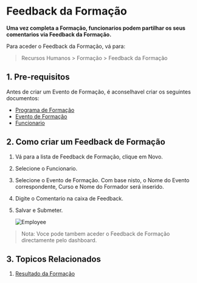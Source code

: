 # Feedback da Formação

**Uma vez completa a Formação, funcionarios podem partilhar os seus comentarios via Feedback da Formação.**

Para aceder o Feedback da Formação, vá para:
> Recursos Humanos > Formação > Feedback da Formação


## 1. Pre-requisitos

Antes de criar um Evento de Formação, é aconselhavel criar os seguintes documentos:

* [Programa de Formação](/docs/user/manual/pt/recursos-humanos/programa-formação)
* [Evento de Formação](/docs/user/manual/pt/recursos-humanos/evento-formação)
* [Funcionario](/docs/user/manual/pt/recursos-humanos/funcionario)


## 2. Como criar um Feedback de Formação

1. Vá para a lista de Feedback de Formação, clique em Novo.
1. Selecione o Funcionario.
1. Selecione o Evento de Formação. Com base nisto, o Nome do Evento correspondente, Curso e Nome do Formador será inserido.
1. Digite o Comentario na caixa de Feedback.
1. Salvar e Submeter.

    <img class="screenshot" alt="Employee" src="{{docs_base_url}}/assets/img/human-resources/training-feedback.png">

> Nota: Voce pode tambem aceder o Feedback de Formação directamente pelo dashboard. 

## 3. Topicos Relacionados

1. [Resultado da Formação](/docs/user/manual/pt/recursos-humanos/resultado-formação)